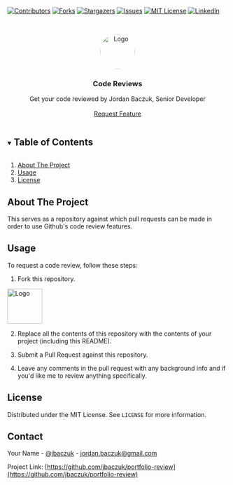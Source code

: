 <!--
*** Thanks for checking out the Best-README-Template. If you have a suggestion
*** that would make this better, please fork the repo and create a pull request
*** or simply open an issue with the tag "enhancement".
*** Thanks again! Now go create something AMAZING! :D
***
***
***
*** To avoid retyping too much info. Do a search and replace for the following:
*** jbaczuk, portfolio-review, jbaczuk, jordan.baczuk@gmail.com, Portfolio Review, Portfolio Review
-->



<!-- PROJECT SHIELDS -->
<!--
*** I'm using markdown "reference style" links for readability.
*** Reference links are enclosed in brackets [ ] instead of parentheses ( ).
*** See the bottom of this document for the declaration of the reference variables
*** for contributors-url, forks-url, etc. This is an optional, concise syntax you may use.
*** https://www.markdownguide.org/basic-syntax/#reference-style-links
-->
[![Contributors][contributors-shield]][contributors-url]
[![Forks][forks-shield]][forks-url]
[![Stargazers][stars-shield]][stars-url]
[![Issues][issues-shield]][issues-url]
[![MIT License][license-shield]][license-url]
[![LinkedIn][linkedin-shield]][linkedin-url]



<!-- PROJECT LOGO -->
<br />
<p align="center">
  <a href="https://github.com/jbaczuk/portfolio-review">
    <img src="https://media-exp1.licdn.com/dms/image/C4E03AQGsy7ElKZ5pvA/profile-displayphoto-shrink_800_800/0/1605204832607?e=1637193600&v=beta&t=9TTbbE2N__F9G36KCk3PTl1gIWGPTeT9HKsUD6wN_lE" alt="Logo"  height="80" style="border-radius: 40px;">
  </a>

  <h3 align="center">Code Reviews</h3>

  <p align="center">
    Get your code reviewed by Jordan Baczuk, Senior Developer
    <br />
    <!-- <a href="https://github.com/jbaczuk/portfolio-review"><strong>Explore the docs »</strong></a> -->
    <!-- <br /> -->
    <br />
    <!-- <a href="https://github.com/jbaczuk/portfolio-review">View Demo</a>
    ·
    <a href="https://github.com/jbaczuk/portfolio-review/issues">Report Bug</a>
    · -->
    <a href="https://github.com/jbaczuk/portfolio-review/issues">Request Feature</a>
  </p>
</p>



<!-- TABLE OF CONTENTS -->
<details open="open">
  <summary><h2 style="display: inline-block">Table of Contents</h2></summary>
  <ol>
    <li>
      <a href="#about-the-project">About The Project</a>
      <!-- <ul>
        <li><a href="#built-with">Built With</a></li>
      </ul> -->
    </li>
    <!-- <li>
      <a href="#getting-started">How to Use</a>
      <ul>
        <li><a href="#prerequisites">Prerequisites</a></li>
        <li><a href="#installation">Installation</a></li>
      </ul>
    </li> -->
    <li><a href="#usage">Usage</a></li>
    <!-- <li><a href="#roadmap">Roadmap</a></li>
    <li><a href="#contributing">Contributing</a></li> -->
    <li><a href="#license">License</a></li>
    <!-- <li><a href="#contact">Contact</a></li> -->
    <!-- <li><a href="#acknowledgements">Acknowledgements</a></li> -->
  </ol>
</details>



<!-- ABOUT THE PROJECT -->
## About The Project

<!-- [![Product Name Screen Shot][product-screenshot]](https://example.com) -->

This serves as a repository against which pull requests can be made in order to use Github's code review features.


<!-- ### Built With

* []()
* []()
* []() -->



<!-- GETTING STARTED -->
<!-- ## Getting Started

To get a local copy up and running follow these simple steps. -->

<!-- ### Prerequisites

This is an example of how to list things you need to use the software and how to install them.
* npm
  ```sh
  npm install npm@latest -g
  ```

### Installation

1. Clone the repo
   ```sh
   git clone https://github.com/jbaczuk/portfolio-review.git
   ```
2. Install NPM packages
   ```sh
   npm install
   ``` -->



<!-- USAGE EXAMPLES -->
## Usage


To request a code review, follow these steps:
1. Fork this repository.

<img src="https://github-images.s3.amazonaws.com/help/bootcamp/Bootcamp-Fork.png" alt="Logo"  height="80">

2. Replace all the contents of this repository with the contents of your project (including this README).

3. Submit a Pull Request against this repository.

4. Leave any comments in the pull request with any background info and if you'd like me to review anything specifically.
<!-- _For more examples, please refer to the [Documentation](https://example.com)_ -->



<!-- ROADMAP -->
<!-- ## Roadmap

See the [open issues](https://github.com/jbaczuk/portfolio-review/issues) for a list of proposed features (and known issues). -->



<!-- CONTRIBUTING -->
<!-- ## Contributing

Contributions are what make the open source community such an amazing place to learn, inspire, and create. Any contributions you make are **greatly appreciated**.

1. Fork the Project
2. Create your Feature Branch (`git checkout -b feature/AmazingFeature`)
3. Commit your Changes (`git commit -m 'Add some AmazingFeature'`)
4. Push to the Branch (`git push origin feature/AmazingFeature`)
5. Open a Pull Request -->



<!-- LICENSE -->
## License

Distributed under the MIT License. See `LICENSE` for more information.



<!-- CONTACT -->
## Contact

Your Name - [@jbaczuk](https://twitter.com/jbaczuk) - jordan.baczuk@gmail.com

Project Link: [https://github.com/jbaczuk/portfolio-review](https://github.com/jbaczuk/portfolio-review)



<!-- ACKNOWLEDGEMENTS -->
<!-- ## Acknowledgements

* []()
* []()
* []() -->





<!-- MARKDOWN LINKS & IMAGES -->
<!-- https://www.markdownguide.org/basic-syntax/#reference-style-links -->
[contributors-shield]: https://img.shields.io/github/contributors/jbaczuk/repo.svg?style=for-the-badge
[contributors-url]: https://github.com/jbaczuk/portfolio-review/graphs/contributors
[forks-shield]: https://img.shields.io/github/forks/jbaczuk/repo.svg?style=for-the-badge
[forks-url]: https://github.com/jbaczuk/portfolio-review/network/members
[stars-shield]: https://img.shields.io/github/stars/jbaczuk/repo.svg?style=for-the-badge
[stars-url]: https://github.com/jbaczuk/portfolio-review/stargazers
[issues-shield]: https://img.shields.io/github/issues/jbaczuk/repo.svg?style=for-the-badge
[issues-url]: https://github.com/jbaczuk/portfolio-review/issues
[license-shield]: https://img.shields.io/github/license/jbaczuk/repo.svg?style=for-the-badge
[license-url]: https://github.com/jbaczuk/portfolio-review/blob/master/LICENSE
[linkedin-shield]: https://img.shields.io/badge/-LinkedIn-black.svg?style=for-the-badge&logo=linkedin&colorB=555
[linkedin-url]: https://linkedin.com/in/jbaczuk